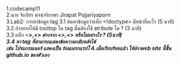 1.codecamp11<br>
2.นาย จิรภัทร พจน์จริยาพร Jirapat Pojjariyaporn<br>
3.Lab2: การหาข้อมูล tag
    3.1 ค้นหาข้อมูลว่าแท็ก <!doctype> มีหน้าที่อะไร (5 นาที)<br>
    3.2 ถ้าอยากให้มี tooltop ใน tag นั้นต้องใช้ atribute ใด ? (3 นาที)<br>
    3.3 แท็ก &lt;<b>&gt;,&lt;<i>&gt; ต่างจาก &lt;<strong>&gt;,&lt;<em>&gt; หรือไม่อย่างไร ? (5นาที)<br>
    3.4 หา tag ที่สามารถแสดงข้อความกลับหลังได้<br>
        เช่น โปรแกรมเมอร์ แสดงเป็น ร์อมเมรกแรปโ
4.เมื่อเรียบร้อยแล้ว ให้ส่ง web site นี้ขึ้น github.io ของตัวเอง
        
